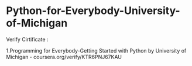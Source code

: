 # Python-for-Everybody-University-of-Michigan 

Verify Cirtificate : 

1.Programming for Everybody-Getting Started with Python by University of Michigan - coursera.org/verify/KTR6PNJ67KAU